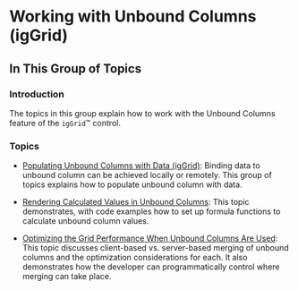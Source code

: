 ﻿<!--
|metadata|
{
    "fileName": "iggrid-unboundcolumns-working-with-landingpage",
    "controlName": "igGrid",
    "tags": ["Grids","How Do I"]
}
|metadata|
-->

# Working with Unbound Columns (igGrid)

## In This Group of Topics
### Introduction

The topics in this group explain how to work with the Unbound Columns feature of the `igGrid`™ control.

### Topics

- [Populating Unbound Columns with Data (igGrid)](igGrid-UnboundColumns-Populating-with-data-LandingPage.html): Binding data to unbound column can be achieved locally or remotely. This group of topics explains how to populate unbound column with data.

- [Rendering Calculated Values in Unbound Columns](igGrid-UnboundColumns-Rendering-Calculated-Values.html): This topic demonstrates, with code examples how to set up formula functions to calculate unbound column values.

- [Optimizing the Grid Performance When Unbound Columns Are Used](igGrid-UnboundColumns-Optimize-Performance.html): This topic discusses client-based vs. server-based merging of unbound columns and the optimization considerations for each. It also demonstrates how the developer can programmatically control where merging can take place.



 

 


